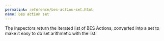 ```yaml
---
permalink: reference/bes-action-set.html
name: bes action set
---
```


The <bes action set> inspectors return the iterated list of BES Actions, converted into a set to make it easy to do set arithmetic with the list.